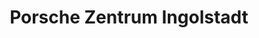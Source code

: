 ---
title: "Porsche Zentrum Ingolstadt"
url: /ingolstadt/porsche-zentrum-ingolstadt/
shop: Autohaus
---